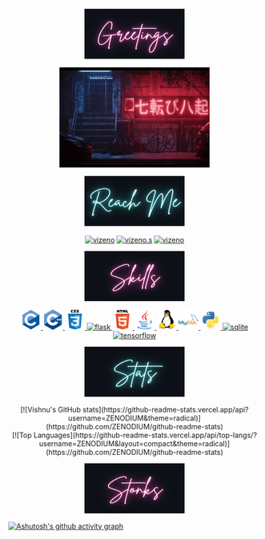 <p align="center">
  <img src="images/greet.png" alt="greetings" width="200" height="100" />
</p>


<p align="center">
<img src="images/city_neon.gif" alt="city" width="300" height="200" />
</p>


<p align="center">
<img src="images/reac.png" alt="reach me" width="200" height="100" />
</p>


<p align="center">
<a href="https://linkedin.com/in/vizeno" target="blank"><img align="center" src="https://raw.githubusercontent.com/rahuldkjain/github-profile-readme-generator/master/src/images/icons/Social/linked-in-alt.svg" alt="vizeno" height="30" width="40" /></a>
<a href="https://instagram.com/vizeno.s" target="blank"><img align="center" src="https://raw.githubusercontent.com/rahuldkjain/github-profile-readme-generator/master/src/images/icons/Social/instagram.svg" alt="vizeno.s" height="30" width="40" /></a>
<a href="https://www.hackerrank.com/vizeno" target="blank"><img align="center" src="https://raw.githubusercontent.com/rahuldkjain/github-profile-readme-generator/master/src/images/icons/Social/hackerrank.svg" alt="vizeno" height="30" width="40" /></a>
</p>

<p align="center">
<img src="images/skill.png" alt="skills" width="200" height="100"/>
</p>


<p align="center">
<a href="https://www.cprogramming.com/" target="_blank" rel="noreferrer"> <img src="https://raw.githubusercontent.com/devicons/devicon/master/icons/c/c-original.svg" alt="c" width="40" height="40"/> </a> <a href="https://www.w3schools.com/cpp/" target="_blank" rel="noreferrer"> <img src="https://raw.githubusercontent.com/devicons/devicon/master/icons/cplusplus/cplusplus-original.svg" alt="cplusplus" width="40" height="40"/> </a> <a href="https://www.w3schools.com/css/" target="_blank" rel="noreferrer"> <img src="https://raw.githubusercontent.com/devicons/devicon/master/icons/css3/css3-original-wordmark.svg" alt="css3" width="40" height="40"/> </a> <a href="https://flask.palletsprojects.com/" target="_blank" rel="noreferrer"> <img src="https://www.vectorlogo.zone/logos/pocoo_flask/pocoo_flask-icon.svg" alt="flask" width="40" height="40"/> </a> <a href="https://www.w3.org/html/" target="_blank" rel="noreferrer"> <img src="https://raw.githubusercontent.com/devicons/devicon/master/icons/html5/html5-original-wordmark.svg" alt="html5" width="40" height="40"/> </a> <a href="https://www.java.com" target="_blank" rel="noreferrer"> <img src="https://raw.githubusercontent.com/devicons/devicon/master/icons/java/java-original.svg" alt="java" width="40" height="40"/> </a> <a href="https://www.linux.org/" target="_blank" rel="noreferrer"> <img src="https://raw.githubusercontent.com/devicons/devicon/master/icons/linux/linux-original.svg" alt="linux" width="40" height="40"/> </a> <a href="https://www.mysql.com/" target="_blank" rel="noreferrer"> <img src="https://raw.githubusercontent.com/devicons/devicon/master/icons/mysql/mysql-original-wordmark.svg" alt="mysql" width="40" height="40"/> </a> <a href="https://www.python.org" target="_blank" rel="noreferrer"> <img src="https://raw.githubusercontent.com/devicons/devicon/master/icons/python/python-original.svg" alt="python" width="40" height="40"/> </a> <a href="https://www.sqlite.org/" target="_blank" rel="noreferrer"> <img src="https://www.vectorlogo.zone/logos/sqlite/sqlite-icon.svg" alt="sqlite" width="40" height="40"/> </a> <a href="https://www.tensorflow.org" target="_blank" rel="noreferrer"> <img src="https://www.vectorlogo.zone/logos/tensorflow/tensorflow-icon.svg" alt="tensorflow" width="40" height="40"/> </a> 
</p>


<p align="center">
<img src="images/stat.png" alt="stats" width="200" height="100"/>
</p>
<p align="center">
[![Vishnu's GitHub stats](https://github-readme-stats.vercel.app/api?username=ZENODIUM&theme=radical)](https://github.com/ZENODIUM/github-readme-stats)
<br>
[![Top Languages](https://github-readme-stats.vercel.app/api/top-langs/?username=ZENODIUM&layout=compact&theme=radical)](https://github.com/ZENODIUM/github-readme-stats)
</p>
<p align="center">
<img src="images/stonks.png" alt="Activity" width="200" height="100"/>
</p>

[![Ashutosh's github activity graph](https://github-readme-activity-graph.vercel.app/graph?username=ZENODIUM&theme=rogue)](https://github.com/ashutosh00710/github-readme-activity-graph)
